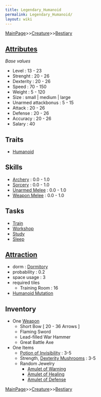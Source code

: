 ```yaml
---
title: Legendary_Humanoid
permalink: Legendary_Humanoid/
layout: wiki
---
```


[MainPage](/keeperrl_wiki/ "wikilink")>>[Creature](/keeperrl_wiki/Creature_Guide "wikilink")>>[Bestiary](/keeperrl_wiki/Bestiary "wikilink")

[Attributes](/keeperrl_wiki/Attributes "wikilink")
-------------------------------------

*Base values*

-   Level : 13 - 23
-   Strenght : 20 - 26
-   Dexterity : 20 - 26
-   Speed : 70 - 150
-   Weight : 5 - 120
-   Size : small | medium | large
-   Unarmed attackbonus : 5 - 15
-   Attack : 20 - 26
-   Defense : 20 - 26
-   Accuracy : 20 - 26
-   Salary : 40

Traits
------

-   [Humanoid](/keeperrl_wiki/Humanoid "wikilink")

Skills
------

-   [Archery](/keeperrl_wiki/Archery "wikilink") : 0.0 - 1.0
-   [Sorcery](/keeperrl_wiki/Sorcery "wikilink") : 0.0 - 1.0
-   [Unarmed Melee](/keeperrl_wiki/Unarmed_Melee "wikilink") : 0.0 - 1.0
-   [Weapon Melee](/keeperrl_wiki/Weapon_Melee "wikilink") : 0.0 - 1.0

Tasks
-----

-   [Train](/keeperrl_wiki/Training_Room "wikilink")
-   [Workshop](/keeperrl_wiki/Manufactories "wikilink")
-   [Study](/keeperrl_wiki/Library "wikilink")
-   [Sleep](/keeperrl_wiki/Dormitory "wikilink")

[Attraction](/keeperrl_wiki/Immigration "wikilink")
-------------------------------------

-   dorm : [Dormitory](/keeperrl_wiki/Dormitory "wikilink")
-   probability : 0.2
-   space usage : 3
-   required tiles
    -   Training Room : 16
-   [Humanoid Mutation](/keeperrl_wiki/Humanoid_Mutation "wikilink")

Inventory
---------

-   One [Weapon](/keeperrl_wiki/Weapons "wikilink")
    -   Short Bow \[ 20 - 36 Arrows \]
    -   Flaming Sword
    -   Lead-filled War Hammer
    -   Great Battle Axe
-   One Items
    -   [Potion of
        Invisibility](/keeperrl_wiki/Potion_Of_Invisibility "wikilink") :
        3-5
    -   Strength, [Dexterity
        Mushrooms](/keeperrl_wiki/Dexterity_Mushroom "wikilink") : 3-5
    -   Random Jewelry
        -   [Amulet of Warning](/keeperrl_wiki/Amulet_Of_Warning "wikilink")
        -   [Amulet of Healing](/keeperrl_wiki/Amulet_Of_Healing "wikilink")
        -   [Amulet of Defense](/keeperrl_wiki/Amulet_Of_Defense "wikilink")

[MainPage](/keeperrl_wiki/ "wikilink")>>[Creature](/keeperrl_wiki/Creature_Guide "wikilink")>>[Bestiary](/keeperrl_wiki/Bestiary "wikilink")

